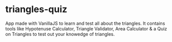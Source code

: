 # triangles-quiz
App made with VanillaJS to learn and test all about the triangles. It contains tools like Hypotenuse Calculator, Triangle Validator, Area Calculator &amp; a Quiz on Triangles to test out your knowedge of triangles.
